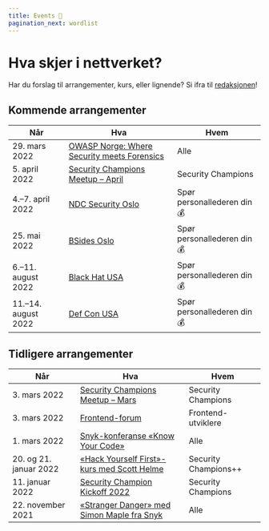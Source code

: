 ```yaml
---
title: Events 🎉
pagination_next: wordlist
---
```


# Hva skjer i nettverket?

Har du forslag til arrangementer, kurs, eller lignende? Si ifra til [redaksjonen](https://teamkatalog.nav.no/team/b5915f11-0740-4a2e-b767-6ac5c407e9c7)!

## Kommende arrangementer

| Når                 | Hva                                                                                                | Hvem                        |
| ------------------- | -------------------------------------------------------------------------------------------------- | --------------------------- |
| 29. mars 2022       | [OWASP Norge: Where Security meets Forensics](https://www.meetup.com/OWASP-Oslo/events/284603583/) | Alle                        |
| 5. april 2022       | [Security Champions Meetup – April](2022-04-meetup)                                                | Security Champions          |
| 4.–7. april 2022    | [NDC Security Oslo](https://ndc-security.com/)                                                     | Spør personallederen din 💰 |
| 25. mai 2022        | [BSides Oslo](https://bsidesoslo.no/)                                                              | Spør personallederen din 💰 |
| 6.–11. august 2022  | [Black Hat USA](https://www.blackhat.com/us-22/)                                                   | Spør personallederen din 💰 |
| 11.–14. august 2022 | [Def Con USA](https://defcon.org/)                                                                 | Spør personallederen din 💰 |

## Tidligere arrangementer

| Når                    | Hva                                                                                                                             | Hvem                 |
| ---------------------- | ------------------------------------------------------------------------------------------------------------------------------- | -------------------- |
| 3. mars 2022           | [Security Champions Meetup – Mars](2022-03-meetup)                                                                              | Security Champions   |
| 3. mars 2022           | [Frontend-forum](2022-03-03-frontend-forum)                                                                                     | Frontend-utviklere   |
| 1. mars 2022           | [Snyk-konferanse «Know Your Code»](https://www.techstrongevents.com/know-your-code-open-source-and-supply-chain-summit/1839768) | Alle                 |
| 20. og 21. januar 2022 | [«Hack Yourself First»-kurs med Scott Helme](2022-01-20-kurs-hyf)                                                               | Security Champions++ |
| 11. januar 2022        | [Security Champion Kickoff 2022](2022-01-11-kickoff)                                                                            | Security Champions   |
| 22. november 2021      | [«Stranger Danger» med Simon Maple fra Snyk](2021-11-22-stranger-danger)                                                        | Alle                 |
